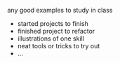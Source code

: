 any good examples to study in class
- started projects to finish
- finished project to refactor
- illustrations of one skill
- neat tools or tricks to try out
- ...
